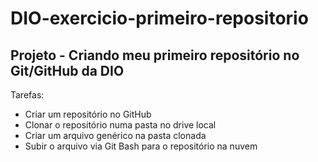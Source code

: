 # DIO-exercicio-primeiro-repositorio

## Projeto - Criando meu primeiro repositório no Git/GitHub da DIO

Tarefas:
* Criar um repositório no GitHub
* Clonar o repositório numa pasta no drive local
* Criar um arquivo genérico na pasta clonada
* Subir o arquivo via Git Bash para o repositório na nuvem
